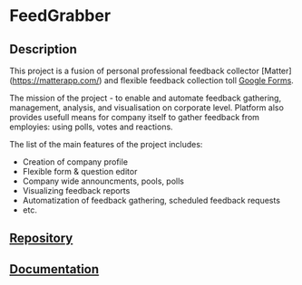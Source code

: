 # FeedGrabber
## Description
This project is a fusion of personal professional feedback collector  [Matter] (https://matterapp.com/) and flexible feedback collection toll [Google Forms](https://docs.google.com/forms/).  

The mission of the project - to enable and automate feedback gathering, management, analysis, and visualisation on corporate level. Platform also provides usefull means for company itself to gather feedback from employies: using polls, votes and reactions.  

The list of the main features of the project includes:
- Creation of company profile
- Flexible form & question editor
- Company wide announcments, pools, polls
- Visualizing feedback reports 
- Automatization of feedback gathering, scheduled feedback requests
- etc.
## [Repository](https://github.com/BinaryStudioAcademy/bsa-2020-feedgrabber)
## [Documentation](https://docs.google.com/document/d/1w3am5e2E-JR0oIcaAaC0zwimuDQcugU-2WB41N4oy6s/edit?usp=sharing)